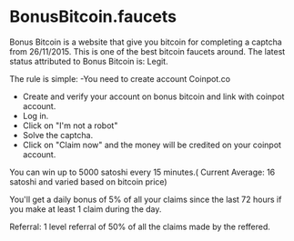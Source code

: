# BonusBitcoin.faucets

Bonus Bitcoin is a website that give you bitcoin for completing a captcha from 26/11/2015. This is one of the best bitcoin faucets around. The latest status attributed to Bonus Bitcoin is: Legit. 

The rule is simple:
-You need to create account Coinpot.co
- Create and verify your account on bonus bitcoin and link with coinpot account.
- Log in.
- Click on "I'm not a robot"
- Solve the captcha.
- Click on "Claim now" and the money will be credited on your coinpot account.

You can win up to 5000 satoshi every 15 minutes.( Current Average: 16 satoshi and varied based on bitcoin price)

You'll get a daily bonus of 5% of all your claims since the last 72 hours if you make at least 1 claim during the day.

Referral: 1 level referral of 50% of all the claims made by the reffered.
